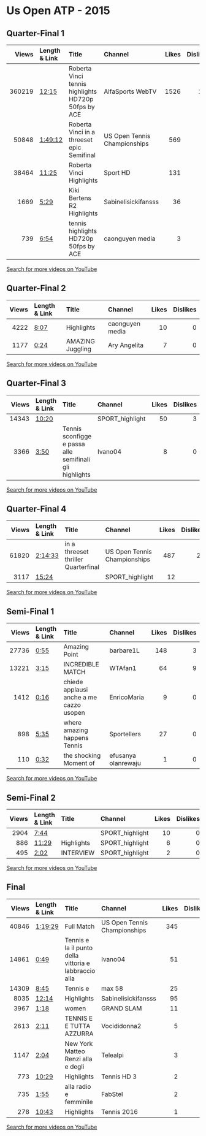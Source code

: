 
# Us Open ATP - 2015
    
## Quarter-Final 1
|   Views | Length & Link                                          | Title                                                 | Channel                      |   Likes |   Dislikes |
|--------:|:-------------------------------------------------------|:------------------------------------------------------|:-----------------------------|--------:|-----------:|
|  360219 | [12:15](https://www.youtube.com/watch?v=Ptf7JpcjzrA)   | Roberta Vinci   tennis highlights HD720p 50fps by ACE | AlfaSports WebTV             |    1526 |        147 |
|   50848 | [1:49:12](https://www.youtube.com/watch?v=9iDmyCZORRM) | Roberta Vinci in a threeset epic    Semifinal         | US Open Tennis Championships |     569 |         29 |
|   38464 | [11:25](https://www.youtube.com/watch?v=1craTKR6Zlc)   | Roberta Vinci Highlights                              | Sport HD                     |     131 |         13 |
|    1669 | [5:29](https://www.youtube.com/watch?v=VlefHflmOEs)    | Kiki Bertens    R2 Highlights                         | Sabinelisickifansss          |      36 |          3 |
|     739 | [6:54](https://www.youtube.com/watch?v=7o9lnq-gbRw)    | tennis highlights HD720p 50fps by ACE                 | caonguyen media              |       3 |          0 |

[Search for more videos on YouTube](https://www.youtube.com/results?search_query=%22us+open%22+%22Williams%22+%22Williams%22+%222015%22+%22highlights%22)     

## Quarter-Final 2
|   Views | Length & Link                                       | Title            | Channel         |   Likes |   Dislikes |
|--------:|:----------------------------------------------------|:-----------------|:----------------|--------:|-----------:|
|    4222 | [8:07](https://www.youtube.com/watch?v=Wt0YyiMhdYk) | Highlights       | caonguyen media |      10 |          0 |
|    1177 | [0:24](https://www.youtube.com/watch?v=UcldqMHuFgQ) | AMAZING Juggling | Ary Angelita    |       7 |          0 |

[Search for more videos on YouTube](https://www.youtube.com/results?search_query=%22us+open%22+%22Vinci%22+%22Mladenovic%22+%222015%22+%22highlights%22)     

## Quarter-Final 3
|   Views | Length & Link                                        | Title                                                          | Channel         |   Likes |   Dislikes |
|--------:|:-----------------------------------------------------|:---------------------------------------------------------------|:----------------|--------:|-----------:|
|   14343 | [10:20](https://www.youtube.com/watch?v=HKGwDNssuyQ) |                                                                | SPORT_highlight |      50 |          3 |
|    3366 | [3:50](https://www.youtube.com/watch?v=CSpSd6pri64)  | Tennis     sconfigge   e passa alle semifinali  gli highlights | Ivano04         |       8 |          0 |

[Search for more videos on YouTube](https://www.youtube.com/results?search_query=%22us+open%22+%22Pennetta%22+%22Kvitova%22+%222015%22+%22highlights%22)     

## Quarter-Final 4
|   Views | Length & Link                                          | Title                                  | Channel                      |   Likes |   Dislikes |
|--------:|:-------------------------------------------------------|:---------------------------------------|:-----------------------------|--------:|-----------:|
|   61820 | [2:14:33](https://www.youtube.com/watch?v=hkQD0iRyzbg) | in a threeset thriller    Quarterfinal | US Open Tennis Championships |     487 |         23 |
|    3117 | [15:24](https://www.youtube.com/watch?v=vNMM6Yud_mo)   |                                        | SPORT_highlight              |      12 |          0 |

[Search for more videos on YouTube](https://www.youtube.com/results?search_query=%22us+open%22+%22Halep%22+%22Azarenka%22+%222015%22+%22highlights%22)     

## Semi-Final 1
|   Views | Length & Link                                       | Title                                      | Channel             |   Likes |   Dislikes |
|--------:|:----------------------------------------------------|:-------------------------------------------|:--------------------|--------:|-----------:|
|   27736 | [0:55](https://www.youtube.com/watch?v=kvD-PmPvMs8) | Amazing Point                              | barbare1L           |     148 |          3 |
|   13221 | [3:15](https://www.youtube.com/watch?v=9M40aEMH0_8) | INCREDIBLE MATCH                           | WTAfan1             |      64 |          9 |
|    1412 | [0:16](https://www.youtube.com/watch?v=L7-B18apimM) | chiede applausi  anche a me cazzo   usopen | EnricoMaria         |       9 |          0 |
|     898 | [5:35](https://www.youtube.com/watch?v=L2j-0UlihS0) | where amazing happens Tennis               | Sportellers         |      27 |          0 |
|     110 | [0:32](https://www.youtube.com/watch?v=zkLQiB8mj2I) | the shocking Moment of                     | efusanya olanrewaju |       1 |          0 |

[Search for more videos on YouTube](https://www.youtube.com/results?search_query=%22us+open%22+%22Vinci%22+%22Williams%22+%222015%22+%22highlights%22)     

## Semi-Final 2
|   Views | Length & Link                                        | Title      | Channel         |   Likes |   Dislikes |
|--------:|:-----------------------------------------------------|:-----------|:----------------|--------:|-----------:|
|    2904 | [7:44](https://www.youtube.com/watch?v=xQ5uo9jqM9c)  |            | SPORT_highlight |      10 |          0 |
|     886 | [11:29](https://www.youtube.com/watch?v=CE6Pl7lRBCU) | Highlights | SPORT_highlight |       6 |          0 |
|     495 | [2:02](https://www.youtube.com/watch?v=S9on-6W1f5g)  | INTERVIEW  | SPORT_highlight |       2 |          0 |

[Search for more videos on YouTube](https://www.youtube.com/results?search_query=%22us+open%22+%22Pennetta%22+%22Halep%22+%222015%22+%22highlights%22)     

## Final
|   Views | Length & Link                                          | Title                                                    | Channel                      |   Likes |   Dislikes |
|--------:|:-------------------------------------------------------|:---------------------------------------------------------|:-----------------------------|--------:|-----------:|
|   40846 | [1:19:29](https://www.youtube.com/watch?v=chmYM8w7flQ) | Full Match                                               | US Open Tennis Championships |     345 |         11 |
|   14861 | [0:49](https://www.youtube.com/watch?v=6SN9_YVCqYI)    | Tennis   e la  il punto della vittoria e labbraccio alla | Ivano04                      |      51 |          4 |
|   14309 | [8:45](https://www.youtube.com/watch?v=IWubp1gunBQ)    | Tennis   e                                               | max 58                       |      25 |          3 |
|    8035 | [12:14](https://www.youtube.com/watch?v=QKV7Uj2Mwsg)   | Highlights                                               | Sabinelisickifansss          |      95 |          2 |
|    3967 | [1:18](https://www.youtube.com/watch?v=bZ6U9FZzFFs)    | women                                                    | GRAND SLAM                   |      11 |          1 |
|    2613 | [2:11](https://www.youtube.com/watch?v=Tnyvtxl4KYk)    | TENNIS    E  E TUTTA AZZURRA                             | Vocididonna2                 |       5 |          0 |
|    1147 | [2:04](https://www.youtube.com/watch?v=cDUYg2nI6Lo)    | New York Matteo Renzi alla e degli                       | Telealpi                     |       3 |          2 |
|     773 | [10:29](https://www.youtube.com/watch?v=_HCTKDuAaP0)   | Highlights                                               | Tennis HD 3                  |       2 |          1 |
|     735 | [1:55](https://www.youtube.com/watch?v=IURNp7k0LAA)    | alla radio  e femminile                                  | FabStel                      |       2 |          0 |
|     278 | [10:43](https://www.youtube.com/watch?v=Ie9rMHz69HE)   | Highlights                                               | Tennis 2016                  |       1 |          0 |

[Search for more videos on YouTube](https://www.youtube.com/results?search_query=%22us+open%22+%22Pennetta%22+%22Vinci%22+%222015%22+%22highlights%22)     
